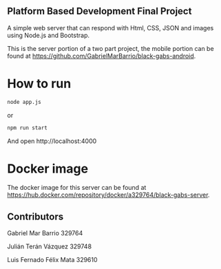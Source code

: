 ## Platform Based Development Final Project

A simple web server that can respond with Html, CSS, JSON and images using Node.js and Bootstrap.

This is the server portion of a two part project, the mobile portion can be found at https://github.com/GabrielMarBarrio/black-gabs-android.

# How to run

```bash
node app.js
```
or
```bash
npm run start
```
And open http://localhost:4000

# Docker image
The docker image for this server can be found at https://hub.docker.com/repository/docker/a329764/black-gabs-server.

## Contributors
Gabriel Mar Barrio 329764

Julián Terán Vázquez 329748

Luis Fernado Félix Mata 329610
